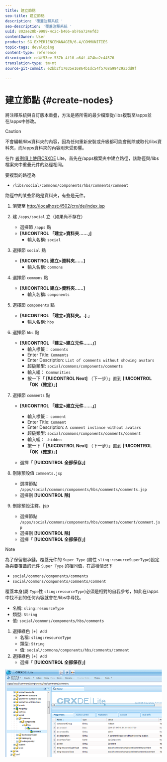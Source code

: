 ```yaml
---
title: 建立節點
seo-title: 建立節點
description: '覆蓋注釋系統 '
seo-description: '覆蓋注釋系統 '
uuid: 802ae28b-9989-4c2c-b466-ab76a724efd3
contentOwner: User
products: SG_EXPERIENCEMANAGER/6.4/COMMUNITIES
topic-tags: developing
content-type: reference
discoiquuid: cd4f53ee-537b-4f10-a64f-474ba2c44576
translation-type: tm+mt
source-git-commit: e2bb2f17035e16864b1dc54f5768a99429a3dd9f

---
```



# 建立節點 {#create-nodes}

將注釋系統與自訂版本重疊，方法是將所需的最少檔案從/libs複製至/apps並在/apps中修改。

>[!CAUTION]
>
>不會編輯/libs資料夾的內容，因為任何重新安裝或升級都可能會刪除或取代/libs資料夾，而/apps資料夾的內容則未受影響。

在作 [者例項上使用CRXDE](../../help/sites-developing/developing-with-crxde-lite.md) Lite，首先在/apps檔案夾中建立路徑，該路徑與/libs檔案夾中重疊元件的路徑相同。

要複製的路徑為

* `/libs/social/commons/components/hbs/comments/comment`

路徑中的某些節點是資料夾，有些是元件。

1. 瀏覽至 [http://localhost:4502/crx/de/index.jsp](http://localhost:4502/crx/de/index.jsp)
1. 建 `/apps/social` 立（如果尚不存在）
   * 選擇節 `/apps` 點
   * **[!UICONTROL 「建立>資料夾……」]**
      * 輸入名稱: `social`
1. 選擇節 `social` 點
   * **[!UICONTROL 建立>資料夾……]**
      * 輸入名稱: `commons`
1. 選擇節 `commons` 點
   * **[!UICONTROL 建立>資料夾……]**
      * 輸入名稱: `components`
1. 選擇節 `components` 點
   * **[!UICONTROL 「建立>資料夾。.]**.」
      * 輸入名稱: `hbs`
1. 選擇節 `hbs` 點
   * **[!UICONTROL 「建立>建立元件……」]**
      * 輸入標籤： `comments`
      * Enter Title: `Comments`
      * Enter Description: `List of comments without showing avatars`
      * 超級類型: `social/commons/components/comments`
      * 輸入組： `Communities`
      * 按一下「 **[!UICONTROL Next]** （下一步）」直到 **[!UICONTROL 「OK（確定）」]**
1. 選擇節 `comments` 點

   * **[!UICONTROL 「建立>建立元件……」]**

      * 輸入標籤： `comment`
      * Enter Title: `Comment`
      * Enter Description: `A comment instance without avatars`
      * 超級類型: `social/commons/components/comments/comment`
      * 輸入組： `.hidden`
      * 按一下「 **[!UICONTROL Next]** （下一步）」直到 **[!UICONTROL 「OK（確定）」]**
   * 選擇「 **[!UICONTROL 全部保存」]**
1. 刪除預設值 `comments.jsp`
   * 選擇節點 `/apps/social/commons/components/hbs/comments/comments.jsp`
   * 選擇刪 **[!UICONTROL 除]**
1. 刪除預設注釋。jsp
   * 選擇節點 `/apps/social/commons/components/hbs/comments/comment/comment.jsp`
   * 選擇刪 **[!UICONTROL 除]**
   * 選擇「 **[!UICONTROL 全部保存」]**

>[!NOTE]
>
>為了保留繼承鏈，覆蓋元件的 `Super Type` (屬性 `sling:resourceSuperType`)設定為與要覆蓋的元件 `Super Type` 的相同值，在這種情況下
>
>* `social/commons/components/comments`
>* `social/commons/components/comments/comment`
>



覆蓋本身(屬 `Type`性 `sling:resourceType`)必須是相對的自我參考，如此在/apps中找不到的任何內容就會在/libs中尋找。
* 名稱: `sling:resourceType`
* 類型: `String`
* 值: `social/commons/components/hbs/comments`

1. 選擇綠色 `[+] Add`
   * 名稱: `sling:resourceType`
   * 類型: `String`
   * 值: `social/commons/components/hbs/comments/comment`
1. 選擇綠色 `[+] Add`
   * 選擇「 **[!UICONTROL 全部保存」]**

![chlimage_1-4](assets/chlimage_1-4.png)

